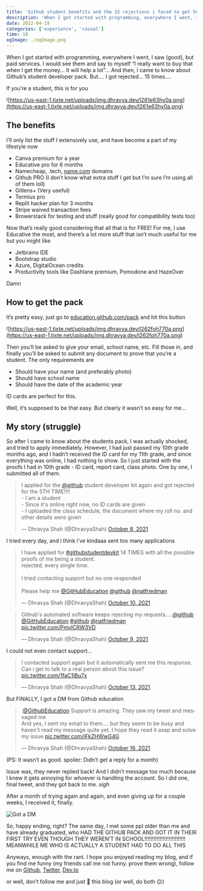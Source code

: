 ```yaml
---
title: 'Github student benefits and the 15 rejections i faced to get 50+ services, for free.'
description: 'When I got started with programming, everywhere I went, I saw (good), but paid services. I would see them and say to myself “I really want to buy that when I get the money... It will help a lot”... And then, I came to know about Github’s student developer pack. But.... I got rejected... 15 times....'
date: 2022-04-19
categories: ['experience', 'casual']
time: 10
ogImage: ./ogImage.png
---
```



When I got started with programming, everywhere I went, I saw (good), but paid services. I would see them and say to myself “I really want to buy that when I get the money... It will help a lot”... And then, I came to know about Github’s student developer pack. But.... I got rejected... 15 times....

If you’re a student, this is for you

![https://us-east-1.tixte.net/uploads/img.dhravya.dev/l261e63hy0a.png](https://us-east-1.tixte.net/uploads/img.dhravya.dev/l261e63hy0a.png)

## The benefits

I’ll only list the stuff I extensively use, and have become a part of my lifestyle now

- Canva premium for a year
- Educative pro for 6 months
- Namecheap, .tech, [name.com](http://name.com) domains
- Github PRO (I don’t know what extra stuff I get but I’m sure I’m using all of them loll)
- Gitlens+ (Very useful)
- Termius pro
- Replit hacker plan for 3 months
- Stripe waived transaction fees
- Browerstack for testing and stuff (really good for compatibility tests too)

Now that’s really good considering that all that is for FREE! For me, I use Educative the most, and there’s a lot more stuff that isn’t much useful for me but you might like 

- Jetbrains IDE
- Bootstrap studio
- Azure, DigitalOcean credits
- Productivity tools like Dashlane premium, Pomodone and HazeOver

Damn

## How to get the pack

It’s pretty easy, just go to [education.github.com/pack](http://education.github.com/pack) and hit this button

![https://us-east-1.tixte.net/uploads/img.dhravya.dev/l262foh770a.png](https://us-east-1.tixte.net/uploads/img.dhravya.dev/l262foh770a.png)

Then you’ll be asked to give your email, school name, etc. Fill those in, and finally you’ll be asked to submit any document to prove that you’re a student. The only requirements are

- Should have your name (and preferably photo)
- Should have school name
- Should have the date of the academic year

ID cards are perfect for this.

Well, it’s supposed to be that easy. But clearly it wasn’t so easy for me...

## My story (struggle)

So after I came to know about the students pack, I was actually shocked, and tried to apply immediately. However, I had just passed my 10th grade months ago, and I hadn’t received the ID card for my 11th grade, and since everything was online, I had nothing to show. So I just started with the proofs I had in 10th grade - ID card, report card, class photo. One by one, I submitted all of them.

<blockquote class="twitter-tweet"><p lang="en" dir="ltr">I applied for the <a href="https://twitter.com/github?ref_src=twsrc%5Etfw">@github</a> student developer kit again and got rejected for the 5TH TIME!!!!<br>- I am a student<br>- Since it&#39;s online right now, no ID cards are given<br>- I uploaded the class schedule, the document where my roll no. and other details were given</p>&mdash; Dhravya Shah (@DhravyaShah) <a href="https://twitter.com/DhravyaShah/status/1446357541202509827?ref_src=twsrc%5Etfw">October 8, 2021</a></blockquote> <script async src="https://platform.twitter.com/widgets.js" charset="utf-8"></script>

I tried every day, and i think i’ve kindaaa sent too many applications

<blockquote class="twitter-tweet"><p lang="en" dir="ltr">I have applied for <a href="https://twitter.com/hashtag/githubstudentdevkit?src=hash&amp;ref_src=twsrc%5Etfw">#githubstudentdevkit</a> 14 TIMES with all the possible proofs of me being a student.<br>rejected, every single time.<br><br>I tried contacting support but no one responded<br><br>Please help me <a href="https://twitter.com/GitHubEducation?ref_src=twsrc%5Etfw">@GitHubEducation</a> <a href="https://twitter.com/github?ref_src=twsrc%5Etfw">@github</a> <a href="https://twitter.com/natfriedman?ref_src=twsrc%5Etfw">@natfriedman</a></p>&mdash; Dhravya Shah (@DhravyaShah) <a href="https://twitter.com/DhravyaShah/status/1447147341585084419?ref_src=twsrc%5Etfw">October 10, 2021</a></blockquote> <script async src="https://platform.twitter.com/widgets.js" charset="utf-8"></script>

<blockquote class="twitter-tweet"><p lang="en" dir="ltr">Github&#39;s automated software keeps rejecting my requests.....<a href="https://twitter.com/github?ref_src=twsrc%5Etfw">@github</a> <a href="https://twitter.com/GitHubEducation?ref_src=twsrc%5Etfw">@GitHubEducation</a> <a href="https://twitter.com/hashtag/github?src=hash&amp;ref_src=twsrc%5Etfw">#github</a> <a href="https://twitter.com/natfriedman?ref_src=twsrc%5Etfw">@natfriedman</a> <a href="https://t.co/PmvlCRW3VD">pic.twitter.com/PmvlCRW3VD</a></p>&mdash; Dhravya Shah (@DhravyaShah) <a href="https://twitter.com/DhravyaShah/status/1446740125501689863?ref_src=twsrc%5Etfw">October 9, 2021</a></blockquote> <script async src="https://platform.twitter.com/widgets.js" charset="utf-8"></script>

I could not even contact support...

<blockquote class="twitter-tweet"><p lang="en" dir="ltr">I contacted support again but it automatically sent me this response.<br>Can i get to talk to a real person about this issue? <a href="https://t.co/1faC1iBu7x">pic.twitter.com/1faC1iBu7x</a></p>&mdash; Dhravya Shah (@DhravyaShah) <a href="https://twitter.com/DhravyaShah/status/1448163520944607234?ref_src=twsrc%5Etfw">October 13, 2021</a></blockquote> <script async src="https://platform.twitter.com/widgets.js" charset="utf-8"></script>

But FINALLY, I got a DM from Github education

<blockquote class="twitter-tweet"><p lang="en" dir="ltr">.<a href="https://twitter.com/GitHubEducation?ref_src=twsrc%5Etfw">@GithubEducation</a> Support is amazing. They saw my tweet and messaged me<br>And yes, I sent my email to them.... but they seem to be busy and haven&#39;t read my message quite yet. I hope they read it asap and solve my issue <a href="https://t.co/iFkZHWwG4G">pic.twitter.com/iFkZHWwG4G</a></p>&mdash; Dhravya Shah (@DhravyaShah) <a href="https://twitter.com/DhravyaShah/status/1449364124744306695?ref_src=twsrc%5Etfw">October 16, 2021</a></blockquote> <script async src="https://platform.twitter.com/widgets.js" charset="utf-8"></script>

(PS: It wasn’t as good. spoiler:  Didn’t get a reply for a month)

Issue was, they never replied back! And I didn’t message too much because I knew it gets annoying for whoever is handling the account. So I did one, final tweet, and they got back to me. *sigh*  

After a month of trying again and again, and even giving up for a couple weeks, I received it, finally.

![Got a DM](https://us-east-1.tixte.net/uploads/img.dhravya.dev/1A72.png)

So, happy ending, right? The same day, I met some ppl older than me and have already graduated, who HAD THE GITHUB PACK AND GOT IT IN THEIR FIRST TRY EVEN THOUGH THEY WEREN’T IN SCHOOL!!!!!!!!!!!!!!!!!!!!!!!!!!! MEANWHILE ME WHO IS ACTUALLY A STUDENT HAD TO DO ALL THIS

Anyways, enough with the rant. I hope you enjoyed reading my blog, and if you find me funny (my friends call me not funny. prove them wrong), follow me on [Github](https://github.com/dhravya), [Twitter](https://twitter.com/dhravyashah), [Dev.to](https://dev.to/dhravya)

or well, don’t follow me and just 💖 this blog (or well, do both 😉)